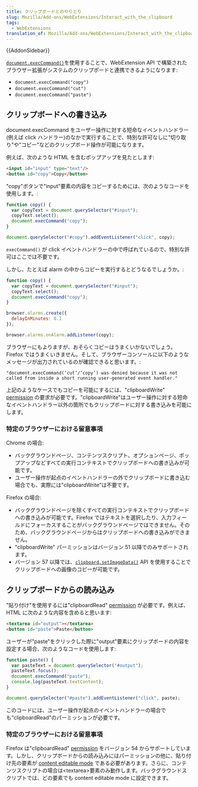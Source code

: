 ```yaml
---
title: クリップボードとのやりとり
slug: Mozilla/Add-ons/WebExtensions/Interact_with_the_clipboard
tags:
  - WebExtensions
translation_of: Mozilla/Add-ons/WebExtensions/Interact_with_the_clipboard
---
```

{{AddonSidebar}}

[`document.execCommand()`](/ja/docs/Web/API/Document/execCommand)を使用することで、WebExtension API で構築されたブラウザー拡張がシステムのクリップボードと連携できるようになります:

- `document.execCommand("copy")`
- `document.execCommand("cut")`
- `document.execCommand("paste")`

## クリップボードへの書き込み

document.execCommand をユーザー操作に対する短命なイベントハンドラー(例えば click ハンドラー)のなかで実行することで、特別な許可なしに"切り取り"や"コピー"などのクリップボード操作が可能になります。

例えば、次のような HTML を含むポップアップを見たとします:

```html
<input id="input" type="text"/>
<button id="copy">Copy</button>
```

"copy"ボタンで"input"要素の内容をコピーするためには、次のようなコードを使用します。:

```js
function copy() {
  var copyText = document.querySelector("#input");
  copyText.select();
  document.execCommand("copy");
}

document.querySelector("#copy").addEventListener("click", copy);
```

`execCommand()` が click イベントハンドラーの中で呼ばれているので、特別な許可はここでは不要です。

しかし、たとえば alarm の中からコピーを実行するとどうなるでしょうか。:

```js
function copy() {
  var copyText = document.querySelector("#input");
  copyText.select();
  document.execCommand("copy");
}

browser.alarms.create({
  delayInMinutes: 0.1
});

browser.alarms.onAlarm.addListener(copy);
```

ブラウザーにもよりますが、おそらくコピーはうまくいかないでしょう。Firefox ではうまくいきません。そして、ブラウザーコンソールに以下のようなメッセージが出力されているのが確認できると思います。:

```
"document.execCommand(‘cut’/‘copy’) was denied because it was not called from inside a short running user-generated event handler."
```

上記のようなケースでもコピーを可能にするには、"clipboardWrite" [permission](/ja/docs/Mozilla/Add-ons/WebExtensions/manifest.json/permissions) の要求が必要です。"clipboardWrite"はユーザー操作に対する短命なイベントハンドラー以外の箇所でもクリップボードに対する書き込みを可能にします。

### 特定のブラウザーにおける留意事項

Chrome の場合:

- バックグラウンドページ、コンテンツスクリプト、オプションページ、ポップアップなどすべての実行コンテキストでクリップボードへの書き込みが可能です。
- ユーザー操作が起点のイベントハンドラーの外でクリップボードに書き込む場合でも、実際には"clipboardWrite"は不要です。

Firefox の場合:

- バックグラウンドページを除くすべての実行コンテキストでクリップボードへの書き込みが可能です。Firefox ではテキストを選択したり、入力フィールドにフォーカスすることがバックグラウンドページではできません。そのため、バックグラウンドページからはクリップボードへの書き込みができません。
- "clipboardWrite" パーミッションはバージョン 51 以降でのみサポートされます。
- バージョン 57 以降では、[`clipboard.setImageData()`](/ja/docs/Mozilla/Add-ons/WebExtensions/API/clipboard/setImageData) API を使用することでクリップボードへの画像のコピーが可能です。

## クリップボードからの読み込み

"貼り付け"を使用するには"clipboardRead" [permission](/ja/docs/Mozilla/Add-ons/WebExtensions/Request_the_right_permissions) が必要です。例えば、HTML に次のような内容を含めると思います:

```html
<textarea id="output"></textarea>
<button id="paste">Paste</button>
```

ユーザーが"paste"をクリックした際に"output"要素にクリップボードの内容を設定する場合、次のようなコードを使用します:

```js
function paste() {
  var pasteText = document.querySelector("#output");
  pasteText.focus();
  document.execCommand("paste");
  console.log(pasteText.textContent);
}

document.querySelector("#paste").addEventListener("click", paste);
```

このコードには、ユーザー操作が起点のイベントハンドラーの場合でも"clipboardRead"のパーミッションが必要です。

### 特定のブラウザーにおける留意事項

Firefox は"clipboardRead" [permission](/ja/docs/Mozilla/Add-ons/WebExtensions/manifest.json/permissions) をバージョン 54 からサポートしています。しかし、クリップボードからの読み込みにはパーミッションの他に、貼り付け先の要素が [content editable mode](/ja/docs/Web/Guide/HTML/Editable_content) である必要があります。さらに、コンテンツスクリプトの場合は\<textarea>要素のみ動作します。バックグラウンドスクリプトでは、どの要素でも content editable mode に設定できます。
